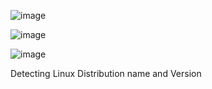 ![image](https://user-images.githubusercontent.com/47218880/73407860-07309580-42c0-11ea-9cc6-bb08e1f746f4.png)

![image](https://user-images.githubusercontent.com/47218880/73407913-27f8eb00-42c0-11ea-8644-2b405d8afedb.png)

![image](https://user-images.githubusercontent.com/47218880/73407951-41019c00-42c0-11ea-9b37-cfcb61434f1f.png)

Detecting Linux Distribution name and Version
```
